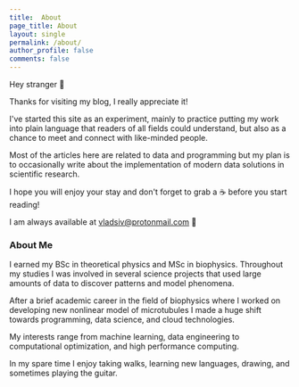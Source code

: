 ```yaml
---
title:  About
page_title: About
layout: single
permalink: /about/
author_profile: false
comments: false
---
```


Hey stranger :wave:

Thanks for visiting my blog, I really appreciate it!

I've started this site as an experiment, mainly to practice putting my work 
into plain language that readers of all fields could understand, but also as 
a chance to meet and connect with like-minded people.

Most of the articles here are related to data and 
programming but my plan is to occasionally write 
about the implementation of modern data solutions in 
scientific research.

I hope you will enjoy your stay and don't forget to grab 
a :coffee: before you start reading!

I am always available at <vladsiv@protonmail.com> :email:

### About Me

I earned my BSc in theoretical physics and MSc in biophysics.
Throughout my studies I was involved in several science projects that 
used large amounts of data to discover patterns and model phenomena.

After a brief academic career in the field of biophysics 
where I worked on developing new nonlinear model of 
microtubules I made a huge shift towards programming, data science, 
and cloud technologies.

My interests range from machine learning, data engineering to 
computational optimization, and high performance computing.

In my spare time I enjoy taking walks, learning new languages, 
drawing, and sometimes playing the guitar.
